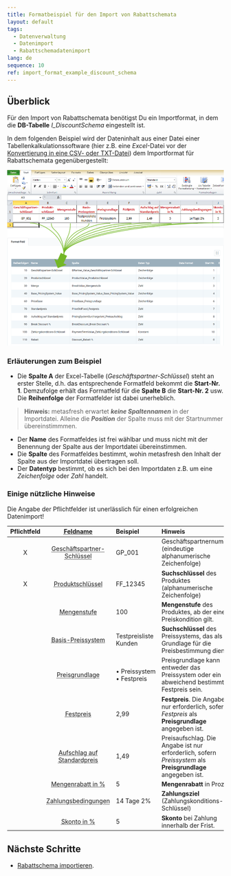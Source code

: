 ```yaml
---
title: Formatbeispiel für den Import von Rabattschemata
layout: default
tags:
  - Datenverwaltung
  - Datenimport
  - Rabattschemadatenimport
lang: de
sequence: 10
ref: import_format_example_discount_schema
---
```


## Überblick
Für den Import von Rabattschemata benötigst Du ein Importformat, in dem die **DB-Tabelle** *I_DiscountSchema* eingestellt ist.

In dem folgenden Beispiel wird der Dateninhalt aus einer Datei einer Tabellenkalkulationssoftware (hier z.B. eine *Excel*-Datei vor der [Konvertierung in eine CSV- oder TXT-Datei](Importdatei_nuetzliche_Hinweise)) dem Importformat für Rabattschemata gegenübergestellt:

![](assets/Rabattschema_Import_Excel-Tabelle_Format.png)

### Erläuterungen zum Beispiel
- Die **Spalte A** der Excel-Tabelle (*Geschäftspartner-Schlüssel*) steht an erster Stelle, d.h. das entsprechende Formatfeld bekommt die **Start-Nr. 1**. Demzufolge erhält das Formatfeld für die **Spalte B** die **Start-Nr. 2** usw.<br> Die **Reihenfolge** der Formatfelder ist dabei unerheblich.
 >**Hinweis:** metasfresh erwartet ***keine Spaltennamen*** in der Importdatei. Alleine die ***Position*** der Spalte muss mit der Startnummer übereinstimmmen.

- Der **Name** des Formatfeldes ist frei wählbar und muss nicht mit der Benennung der Spalte aus der Importdatei übereinstimmen.
- Die **Spalte** des Formatfeldes bestimmt, wohin metasfresh den Inhalt der Spalte aus der Importdatei übertragen soll.
- Der **Datentyp** bestimmt, ob es sich bei den Importdaten z.B. um eine *Zeichenfolge* oder *Zahl* handelt.

### Einige nützliche Hinweise
Die Angabe der Pflichtfelder ist unerlässlich für einen erfolgreichen Datenimport!

| Pflichtfeld | <abbr title="Bewege den Mauszeiger über den Feldnamen, um den entspr. Spaltennamen zu sehen.">Feldname</abbr> | Beispiel | Hinweis |
| :---: | :---: | :--- | :--- |
| X | <abbr title="BPartner_Value_Geschäftspartner-Schlüssel">Geschäftspartner-Schlüssel</abbr> | GP_001 | Geschäftspartnernummer (eindeutige alphanumerische Zeichenfolge) |
| X | <abbr title="ProductValue_Produktschlüssel">Produktschlüssel</abbr> | FF_12345 | **Suchschlüssel** des Produktes (alphanumerische Zeichenfolge) |
| | <abbr title="BreakValue_Mengenstufe">Mengenstufe</abbr> | 100 | **Mengenstufe** des Produktes, ab der eine Preiskondition gilt. |
| | <abbr title="Base_PricingSystem_Value_Base_PricingSystem_Value">Basis-Preissystem</abbr> | Testpreisliste Kunden | **Suchschlüssel** des Preissystems, das als Grundlage für die Preisbestimmung dient. |
| | <abbr title="PriceBase_Preisgrundlage">Preisgrundlage</abbr> | •&nbsp;Preissystem<br> •&nbsp;Festpreis | Preisgrundlage kann entweder das Preissystem oder ein abweichend bestimmter Festpreis sein. |
| | <abbr title="PriceStdFixed_Festpreis">Festpreis</abbr> | 2,99 | **Festpreis**. Die Angabe ist nur erforderlich, sofern *Festpreis* als **Preisgrundlage** angegeben ist. |
| | <abbr title="PricingSystemSurchargeAmt_Preisaufschlag">Aufschlag auf Standardpreis</abbr> | 1,49 | Preisaufschlag. Die Angabe ist nur erforderlich, sofern *Preissystem* als **Preisgrundlage** angegeben ist. |
| | <abbr title="BreakDiscount_Break Discount %">Mengenrabatt in %</abbr> | 5 | **Mengenrabatt** in Prozent |
| | <abbr title="PaymentTermValue_Zahlungskonditions-Schlüssel">Zahlungsbedingungen</abbr> | 14 Tage 2% | **Zahlungsziel** (Zahlungskonditions-Schlüssel) |
| | <abbr title="Discount_Rabatt %">Skonto in %</abbr> | 5 | **Skonto** bei Zahlung innerhalb der Frist. |

## Nächste Schritte
- [Rabattschema importieren](Rabattschema_importieren).
